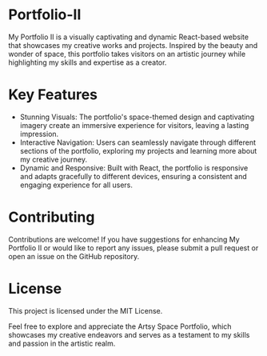 # Portfolio-II

My Portfolio II is a visually captivating and dynamic React-based website that showcases my creative works and projects. Inspired by the beauty and wonder of space, this portfolio takes visitors on an artistic journey while highlighting my skills and expertise as a creator.

# Key Features
- Stunning Visuals: The portfolio's space-themed design and captivating imagery create an immersive experience for visitors, leaving a lasting impression.
- Interactive Navigation: Users can seamlessly navigate through different sections of the portfolio, exploring my projects and learning more about my creative journey.
- Dynamic and Responsive: Built with React, the portfolio is responsive and adapts gracefully to different devices, ensuring a consistent and engaging experience for all users.

# Contributing
Contributions are welcome! If you have suggestions for enhancing My Portfolio II or would like to report any issues, please submit a pull request or open an issue on the GitHub repository.

# License
This project is licensed under the MIT License.

Feel free to explore and appreciate the Artsy Space Portfolio, which showcases my creative endeavors and serves as a testament to my skills and passion in the artistic realm.
